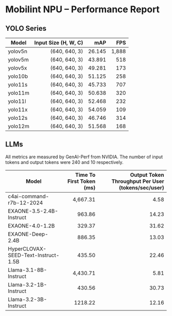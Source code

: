 # Mobilint NPU – Performance Report

## YOLO Series

| Model | Input Size (H, W, C) | mAP | FPS |
|-------|---------------------:|----:|----:|
| yolov5n | (640, 640, 3) | 26.145 | 1,888 |
| yolov5m | (640, 640, 3) | 43.891 | 518 |
| yolov5x | (640, 640, 3) | 49.281 | 173 |
| yolo10b | (640, 640, 3) | 51.125 | 258 |
| yolo11s | (640, 640, 3) | 45.733 | 707 |
| yolo11m | (640, 640, 3) | 50.638 | 320 |
| yolo11l | (640, 640, 3) | 52.468 | 232 |
| yolo11x | (640, 640, 3) | 54.059 | 109 |
| yolo12s | (640, 640, 3) | 46.746 | 314 |
| yolo12m | (640, 640, 3) | 51.568 | 168 |

## LLMs

All metrics are measured by GenAI-Perf from NVIDIA.
The number of input tokens and output tokens were 240 and 10 respectively.

| Model | Time To First Token (ms) | Output Token Throughput Per User (tokens/sec/user) |
|-------|-------------------------:|---------------------------------------------------:|
| c4ai-command-r7b-12-2024            | 4,667.31 | 4.58  |
| EXAONE-3.5-2.4B-Instruct            | 963.86   | 14.23 |
| EXAONE-4.0-1.2B                     | 329.37   | 31.62 |
| EXAONE-Deep-2.4B                    | 886.35   | 13.03 |
| HyperCLOVAX-SEED-Text-Instruct-1.5B | 435.50   | 22.46 |
| Llama-3.1-8B-Instruct               | 4,430.71 | 5.81  |
| Llama-3.2-1B-Instruct               | 430.56   | 30.73 |
| Llama-3.2-3B-Instruct               | 1218.22  | 12.16 |